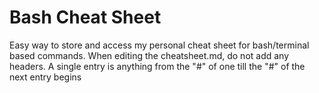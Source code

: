 # Bash Cheat Sheet
Easy way to store and access my personal cheat sheet for bash/terminal based commands.
When editing the cheatsheet.md, do not add any headers. A single entry is anything from the "#" of one till the "#" of the next entry begins
